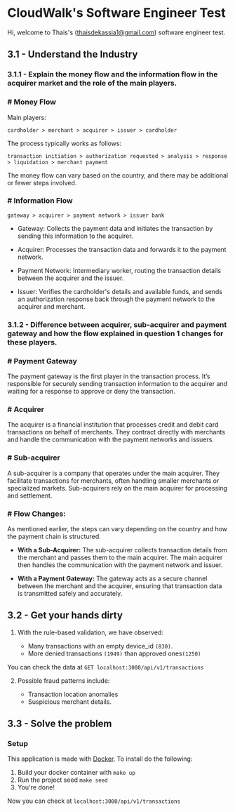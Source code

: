 # CloudWalk's Software Engineer Test

Hi, welcome to Thais's (thaisdekassia1@gmail.com) software engineer test. 

## 3.1 - Understand the Industry
 
### 3.1.1 - Explain the money flow and the information flow in the acquirer market and the role of the main players.


  ### # Money Flow

  Main players:

    cardholder > merchant > acquirer > issuer > cardholder

  The process typically works as follows:

    transaction initiation > authorization requested > analysis > response > liquidation > merchant payment

  The money flow can vary based on the country, and there may be additional or fewer steps involved.

  ### # Information Flow

    gateway > acquirer > payment network > issuer bank 


  - Gateway: Collects the payment data and initiates the transaction by sending this information to the acquirer.

  - Acquirer: Processes the transaction data and forwards it to the payment network.

  - Payment Network: Intermediary worker, routing the transaction details between the acquirer and the issuer.

  - Issuer: Verifies the cardholder's details and available funds, and sends an authorization response back through the payment network to the acquirer and merchant.

### 3.1.2 - Difference between acquirer, sub-acquirer and payment gateway and how the flow explained in question 1 changes for these players.

  ### # Payment Gateway

  The payment gateway is the first player in the transaction process. It’s responsible for securely sending transaction information to the acquirer and waiting for a response to approve or deny the transaction.

  ### # Acquirer
  The acquirer is a financial institution that processes credit and debit card transactions on behalf of merchants. They contract directly with merchants and handle the communication with the payment networks and issuers.

  ### # Sub-acquirer
  A sub-acquirer is a company that operates under the main acquirer. They facilitate transactions for merchants, often handling smaller merchants or specialized markets. Sub-acquirers rely on the main acquirer for processing and settlement.  

  ### # Flow Changes:

  As mentioned earlier, the steps can vary depending on the country and how the payment chain is structured.

- <b>With a Sub-Acquirer:</b> The sub-acquirer collects transaction details from the merchant and passes them to the main acquirer. The main acquirer then handles the communication with the payment network and issuer.

- <b>With a Payment Gateway:</b> The gateway acts as a secure channel between the merchant and the acquirer, ensuring that transaction data is transmitted safely and accurately.

## 3.2 - Get your hands dirty

1. With the rule-based validation, we have observed:

    - Many transactions with an empty device_id `(830)`.
    - More denied transactions `(1949)` than approved ones`(1250)`

  You can check the data at `GET localhost:3000/api/v1/transactions`

2. Possible fraud patterns include:

    - Transaction location anomalies
    - Suspicious merchant details.


## 3.3 - Solve the problem
### Setup

This application is made with [Docker](https://github.com/docker/awesome-compose/tree/master/official-documentation-samples/rails/). To install do the following:

1. Build your docker container with ```make up```
2. Run the project seed ```make seed```
3. You're done!

Now you can check at ```localhost:3000/api/v1/transactions```
